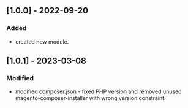 ## [1.0.0] - 2022-09-20
### Added
- created new module.
## [1.0.1] - 2023-03-08
### Modified
- modified composer.json - fixed PHP version and removed unused magento-composer-installer with wrong version constraint.
